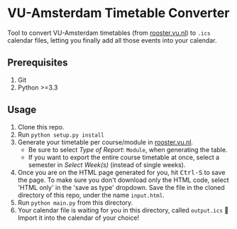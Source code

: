 # VU-Amsterdam Timetable Converter

Tool to convert VU-Amsterdam timetables (from [rooster.vu.nl](https://rooster.vu.nl)) to `.ics` calendar files, letting you finally add all those events into your calendar.

## Prerequisites
1. Git
2. Python >=3.3

## Usage
1. Clone this repo.
2. Run `python setup.py install`
3. Generate your timetable per course/module in [rooster.vu.nl](https://rooster.vu.nl).
    * Be sure to select *Type of Report*: `Module`, when generating the table.  
    * If you want to export the entire course timetable at once, select a semester in *Select Week(s)* (instead of single weeks).
4. Once you are on the HTML page generated for you, hit <kbd>Ctrl-S</kbd> to save the page. To make sure you don't download only the HTML code, select 'HTML only' in the 'save as type' dropdown. Save the file in the cloned directory of this repo, under the name `input.html`.
5. Run `python main.py` from this directory.
6. Your calendar file is waiting for you in this directory, called `output.ics` 🎉 Import it into the calendar of your choice!

